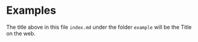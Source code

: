 # Examples

The title above in this file `index.md` under the folder `example` will be the Title on the web.
